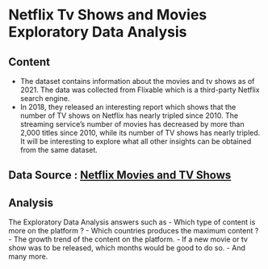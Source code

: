 # Netflix Tv Shows and Movies Exploratory Data Analysis

## Content

- The dataset contains information about the movies and tv shows as of 2021. The data was collected from Flixable which is a third-party Netflix search engine. 
- In 2018, they released an interesting report which shows that the number of TV shows on Netflix has nearly tripled since 2010. The streaming service’s number of movies has decreased by more than 2,000 titles since 2010, while its number of TV shows has nearly tripled. It will be interesting to explore what all other insights can be obtained from the same dataset. 

## Data Source : [Netflix Movies and TV Shows](https://www.kaggle.com/shivamb/netflix-shows)

## Analysis

The Exploratory Data Analysis answers such as 
    - Which type of content is more on the platform ?
    - Which countries produces the maximum content ?
    - The growth trend of the content on the platform.
    - If a new movie or tv show was to be released, which months would be good to do so.
    - And many more.


